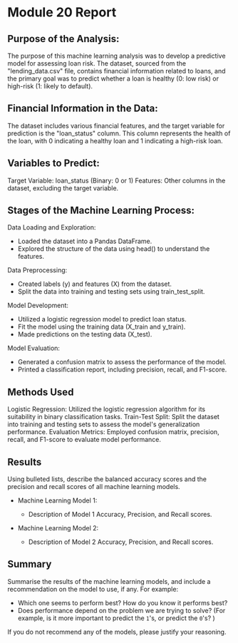 # Module 20 Report

## Purpose of the Analysis:
The purpose of this machine learning analysis was to develop a predictive model for assessing loan risk. The dataset, sourced from the "lending_data.csv" file, contains financial information related to loans, and the primary goal was to predict whether a loan is healthy (0: low risk) or high-risk (1: likely to default).

## Financial Information in the Data:
The dataset includes various financial features, and the target variable for prediction is the "loan_status" column. This column represents the health of the loan, with 0 indicating a healthy loan and 1 indicating a high-risk loan.

## Variables to Predict:
Target Variable: loan_status (Binary: 0 or 1)
Features: Other columns in the dataset, excluding the target variable.

## Stages of the Machine Learning Process:

Data Loading and Exploration:
* Loaded the dataset into a Pandas DataFrame.
* Explored the structure of the data using head() to understand the features.

Data Preprocessing:
* Created labels (y) and features (X) from the dataset.
* Split the data into training and testing sets using train_test_split.

Model Development:
* Utilized a logistic regression model to predict loan status.
* Fit the model using the training data (X_train and y_train).
* Made predictions on the testing data (X_test).

Model Evaluation:
* Generated a confusion matrix to assess the performance of the model.
* Printed a classification report, including precision, recall, and F1-score.

## Methods Used

Logistic Regression: Utilized the logistic regression algorithm for its suitability in binary classification tasks.
Train-Test Split: Split the dataset into training and testing sets to assess the model's generalization performance.
Evaluation Metrics: Employed confusion matrix, precision, recall, and F1-score to evaluate model performance.


## Results

Using bulleted lists, describe the balanced accuracy scores and the precision and recall scores of all machine learning models.

* Machine Learning Model 1:
  * Description of Model 1 Accuracy, Precision, and Recall scores.



* Machine Learning Model 2:
  * Description of Model 2 Accuracy, Precision, and Recall scores.

## Summary

Summarise the results of the machine learning models, and include a recommendation on the model to use, if any. For example:
* Which one seems to perform best? How do you know it performs best?
* Does performance depend on the problem we are trying to solve? (For example, is it more important to predict the `1`'s, or predict the `0`'s? )

If you do not recommend any of the models, please justify your reasoning.
